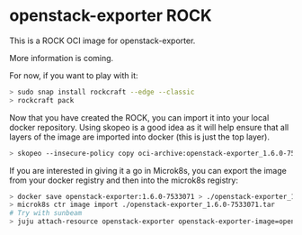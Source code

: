 # openstack-exporter ROCK

This is a ROCK OCI image for openstack-exporter.

More information is coming.

For now, if you want to play with it:

```bash
> sudo snap install rockcraft --edge --classic
> rockcraft pack
```

Now that you have created the ROCK, you can import it into
your local docker repository. Using skopeo is a good idea as
it will help ensure that all layers of the image are imported
into docker (this is just the top layer).

```bash
> skopeo --insecure-policy copy oci-archive:openstack-exporter_1.6.0-7533071_amd64.rock docker-daemon:openstack-exporter:1.6.0-7533071
```

If you are interested in giving it a go in Microk8s, you can
export the image from your docker registry and then into the
microk8s registry:

```bash
> docker save openstack-exporter:1.6.0-7533071 > ./openstack-exporter_1.6.0-7533071.tar
> microk8s ctr image import ./openstack-exporter_1.6.0-7533071.tar
# Try with sunbeam
> juju attach-resource openstack-exporter openstack-exporter-image=openstack-exporter:1.6.0-7533071
```
